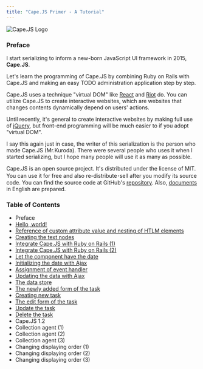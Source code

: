 ```yaml
---
title: "Cape.JS Primer - A Tutorial"
---
```


![Cape.JS Logo](https://cdn.rawgit.com/oiax/capejs/master/doc/logo/capejs.svg)

### Preface

I start serializing to inform a new-born JavaScript UI framework in 2015, **Cape.JS**.

Let's learn the programming of Cape.JS by combining Ruby on Rails with Cape.JS and making an easy TODO administration application step by step.

Cape.JS uses a technique "virtual DOM" like [React](https://facebook.github.io/react/) and [Riot](https://muut.com/riotjs/) do. You can utilize Cape.JS to create interactive websites, which are websites that changes contents dynamically depend on users' actions.

Until recently, it's general to create interactive websites by making full use of [jQuery](https://jquery.com/), but front-end programming will be much easier to if you adopt "virtual DOM".

I say this again just in case, the writer of this serialization is the person who made Cape.JS (Mr.Kuroda). There were several people who uses it when I started serializing, but I hope many people will use it as many as possible.

Cape.JS is an open source project. It's distributed under the license of MIT. You can use it for free and also re-distribute･sell after you modify its source code. You can find the source code at GitHub's [repository](https://github.com/oiax/capejs). Also, [documents](http://oiax.github.io/capejs/) in English are prepared.

### Table of Contents

* Preface
* [Hello, world!](./01_hello_world)
* [Reference of custom attribute value and nesting of HTLM elements](./02_custom_attributes_and_nested_elements)
* [Creating the text nodes](./03_creating_text_nodes)
* [Integrate Cape.JS with Ruby on Rails (1)](./04_rails_integration1)
* [Integrate Cape.JS with Ruby on Rails (2)](./05_rails_integration2)
* [Let the component have the date](./06_let_the_component_have_the_date)
* [Initializing the date with Ajax](./07_initializing_the_date_with_ajax)
* [Assignment of event handler](./08_assignment_of_event_handler)
* [Updating the data with Ajax](./09_updating_the_data_with_ajax)
* [The data store](./10_the_data_store)
* [The newly added form of the task](./11_form_for_new_task)
* [Creating new task](./12_creating_new_task)
* [The edit form of the task](./13_editing_task)
* [Update the task](./14_updating_task)
* [Delete the task](./15_deleting_task)
* Cape.JS 1.2
* Collection agent (1)
* Collection agent (2)
* Collection agent (3)
* Changing displaying order (1)
* Changing displaying order (2)
* Changing displaying order (3)
